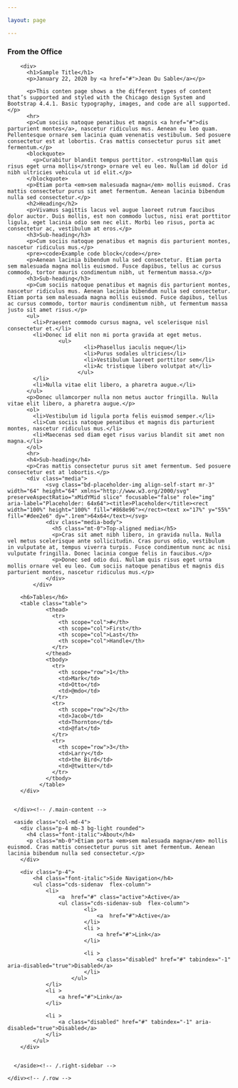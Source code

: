 ```yaml
---

layout: page

---
```

<!-- CONTENT-->
<main role="main" class="container">
    <div class="row">
      <div class="col-md-8">
        <h3 class="pb-4 mb-4 font-italic border-bottom">
          From the Office
        </h3>
  
        <div>
          <h1>Sample Title</h1>
          <p>January 22, 2020 by <a href="#">Jean Du Sable</a></p>
  
          <p>This conten page shows a the different types of content that’s supported and styled with the Chicago design System and Bootstrap 4.4.1. Basic typography, images, and code are all supported.</p>
          <hr>
          <p>Cum sociis natoque penatibus et magnis <a href="#">dis parturient montes</a>, nascetur ridiculus mus. Aenean eu leo quam. Pellentesque ornare sem lacinia quam venenatis vestibulum. Sed posuere consectetur est at lobortis. Cras mattis consectetur purus sit amet fermentum.</p>
          <blockquote>
            <p>Curabitur blandit tempus porttitor. <strong>Nullam quis risus eget urna mollis</strong> ornare vel eu leo. Nullam id dolor id nibh ultricies vehicula ut id elit.</p>
          </blockquote>
          <p>Etiam porta <em>sem malesuada magna</em> mollis euismod. Cras mattis consectetur purus sit amet fermentum. Aenean lacinia bibendum nulla sed consectetur.</p>
          <h2>Heading</h2>
          <p>Vivamus sagittis lacus vel augue laoreet rutrum faucibus dolor auctor. Duis mollis, est non commodo luctus, nisi erat porttitor ligula, eget lacinia odio sem nec elit. Morbi leo risus, porta ac consectetur ac, vestibulum at eros.</p>
          <h3>Sub-heading</h3>
          <p>Cum sociis natoque penatibus et magnis dis parturient montes, nascetur ridiculus mus.</p>
          <pre><code>Example code block</code></pre>
          <p>Aenean lacinia bibendum nulla sed consectetur. Etiam porta sem malesuada magna mollis euismod. Fusce dapibus, tellus ac cursus commodo, tortor mauris condimentum nibh, ut fermentum massa.</p>
          <h3>Sub-heading</h3>
          <p>Cum sociis natoque penatibus et magnis dis parturient montes, nascetur ridiculus mus. Aenean lacinia bibendum nulla sed consectetur. Etiam porta sem malesuada magna mollis euismod. Fusce dapibus, tellus ac cursus commodo, tortor mauris condimentum nibh, ut fermentum massa justo sit amet risus.</p>
          <ul>
            <li>Praesent commodo cursus magna, vel scelerisque nisl consectetur et.</li>
            <li>Donec id elit non mi porta gravida at eget metus.
                    <ul>
                            <li>Phasellus iaculis neque</li>
                            <li>Purus sodales ultricies</li>
                            <li>Vestibulum laoreet porttitor sem</li>
                            <li>Ac tristique libero volutpat at</li>
                          </ul>
            </li>
            <li>Nulla vitae elit libero, a pharetra augue.</li>
          </ul>
          <p>Donec ullamcorper nulla non metus auctor fringilla. Nulla vitae elit libero, a pharetra augue.</p>
          <ol>
            <li>Vestibulum id ligula porta felis euismod semper.</li>
            <li>Cum sociis natoque penatibus et magnis dis parturient montes, nascetur ridiculus mus.</li>
            <li>Maecenas sed diam eget risus varius blandit sit amet non magna.</li>
          </ol>
          <hr>
          <h4>Sub-heading</h4>
          <p>Cras mattis consectetur purus sit amet fermentum. Sed posuere consectetur est at lobortis.</p>
          <div class="media">
                <svg class="bd-placeholder-img align-self-start mr-3" width="64" height="64" xmlns="http://www.w3.org/2000/svg" preserveAspectRatio="xMidYMid slice" focusable="false" role="img" aria-label="Placeholder: 64x64"><title>Placeholder</title><rect width="100%" height="100%" fill="#868e96"></rect><text x="17%" y="55%" fill="#dee2e6" dy=".1rem">64x64</text></svg>
                <div class="media-body">
                  <h5 class="mt-0">Top-aligned media</h5>
                  <p>Cras sit amet nibh libero, in gravida nulla. Nulla vel metus scelerisque ante sollicitudin. Cras purus odio, vestibulum in vulputate at, tempus viverra turpis. Fusce condimentum nunc ac nisi vulputate fringilla. Donec lacinia congue felis in faucibus.</p>
                  <p>Donec sed odio dui. Nullam quis risus eget urna mollis ornare vel eu leo. Cum sociis natoque penatibus et magnis dis parturient montes, nascetur ridiculus mus.</p>
                </div>
            </div>
            
        <h6>Tables</h6>
        <table class="table">
                <thead>
                  <tr>
                    <th scope="col">#</th>
                    <th scope="col">First</th>
                    <th scope="col">Last</th>
                    <th scope="col">Handle</th>
                  </tr>
                </thead>
                <tbody>
                  <tr>
                    <th scope="row">1</th>
                    <td>Mark</td>
                    <td>Otto</td>
                    <td>@mdo</td>
                  </tr>
                  <tr>
                    <th scope="row">2</th>
                    <td>Jacob</td>
                    <td>Thornton</td>
                    <td>@fat</td>
                  </tr>
                  <tr>
                    <th scope="row">3</th>
                    <td>Larry</td>
                    <td>the Bird</td>
                    <td>@twitter</td>
                  </tr>
                </tbody>
              </table>
        </div>
  
  
      </div><!-- /.main-content -->
  
      <aside class="col-md-4">
        <div class="p-4 mb-3 bg-light rounded">
          <h4 class="font-italic">About</h4>
          <p class="mb-0">Etiam porta <em>sem malesuada magna</em> mollis euismod. Cras mattis consectetur purus sit amet fermentum. Aenean lacinia bibendum nulla sed consectetur.</p>
        </div>
  
        <div class="p-4">
            <h4 class="font-italic">Side Navigation</h4>
            <ul class="cds-sidenav  flex-column">
                <li>
                    <a  href="#" class="active">Active</a>
                    <ul class="cds-sidenav-sub  flex-column">
                            <li>
                                <a  href="#">Active</a>
                            </li>
                            <li >
                                <a href="#">Link</a>
                            </li>
                            
                            <li >
                                <a class="disabled" href="#" tabindex="-1" aria-disabled="true">Disabled</a>
                            </li>
                        </ul>
                </li>
                <li >
                    <a href="#">Link</a>
                </li>
                
                <li >
                    <a class="disabled" href="#" tabindex="-1" aria-disabled="true">Disabled</a>
                </li>
            </ul>
        </div>
  
       
      </aside><!-- /.right-sidebar -->
  
    </div><!-- /.row -->
  
  </main>

